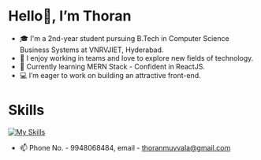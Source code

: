# Hello👋, I’m Thoran
- 🎓 I'm a 2nd-year student pursuing B.Tech in Computer Science Business Systems at VNRVJIET, Hyderabad.
- 🚀 I enjoy working in teams and love to explore new fields of technology. 
- 🌱 Currently learning MERN Stack - Confident in ReactJS.
- 💻 I’m eager to work on building an attractive front-end.
# Skills
[![My Skills](https://skillicons.dev/icons?i=c,cpp,java,html,css,js,react,bootstrap,nodejs,express,codepen,py,anaconda,r,git,github,latex,mysql,arduino,vscode&theme=light)](https://skillicons.dev)
- 📫 Phone No. -  9948068484, email - thoranmuvvala@gmail.com

<!---
Thoran37/Thoran37 is a ✨ special ✨ repository because its `README.md` (this file) appears on your GitHub profile.
You can click the Preview link to take a look at your changes.
--->
